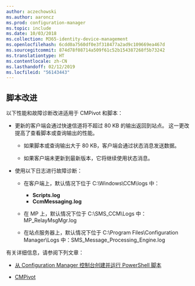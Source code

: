 ```yaml
---
author: aczechowski
ms.author: aaroncz
ms.prod: configuration-manager
ms.topic: include
ms.date: 10/03/2018
ms.collection: M365-identity-device-management
ms.openlocfilehash: 6cdd0a7560df0e3f318477a2ad9c109669ea467d
ms.sourcegitcommit: 874d78f08714a509f61c52b154387268f5b73242
ms.translationtype: HT
ms.contentlocale: zh-CN
ms.lasthandoff: 02/12/2019
ms.locfileid: "56143443"
---
```

## <a name="bkmk_scripts"></a> 脚本改进
<!--1358239-->

以下性能和故障诊断改进适用于 CMPivot 和脚本：

- 更新的客户端会通过快速信道将不超过 80 KB 的输出返回到站点。 这一更改提高了查看脚本或查询输出的性能。  

    - 如果脚本或查询输出大于 80 KB，客户端会通过状态消息发送数据。  

    - 如果客户端未更新到最新版本，它将继续使用状态消息。  

- 使用以下日志进行故障诊断：  

    - 在客户端上，默认情况下位于 C:\Windows\CCM\logs 中：  
        - **Scripts.log**  
        - **CcmMessaging.log**  

    - 在 MP 上，默认情况下位于 C:\SMS_CCM\Logs 中：MP_RelayMsgMgr.log  

    - 在站点服务器上，默认情况下位于 C:\Program Files\Configuration Manager\Logs 中：SMS_Message_Processing_Engine.log  


有关详细信息，请参阅下列文章：  

- [从 Configuration Manager 控制台创建并运行 PowerShell 脚本](/sccm/apps/deploy-use/create-deploy-scripts)  

- [CMPivot](/sccm/core/servers/manage/cmpivot)  


